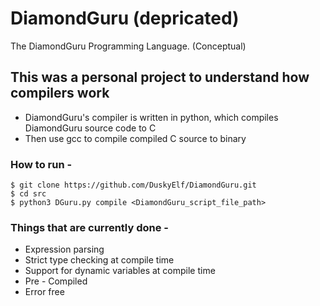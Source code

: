 # DiamondGuru (depricated)
The DiamondGuru Programming Language. (Conceptual)

## This was a personal project to understand how compilers work
- DiamondGuru's compiler is written in python, which compiles DiamondGuru source code to C
- Then use gcc to compile compiled C source to binary

### How to run -
```command
$ git clone https://github.com/DuskyElf/DiamondGuru.git
$ cd src
$ python3 DGuru.py compile <DiamondGuru_script_file_path>
```

### Things that are currently done -
- Expression parsing
- Strict type checking at compile time
- Support for dynamic variables at compile time
- Pre - Compiled
- Error free
